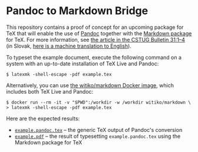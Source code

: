 # Pandoc to Markdown Bridge

This repository contains a proof of concept for an upcoming package for TeX
that will enable the use of [Pandoc][1] together with the [Markdown package][2]
for TeX. For more information, see [the article in the CSTUG Bulletin 31:1–4][3]
(in Slovak, [here is a machine translation to English][7]).

 [1]: https://github.com/jgm/pandoc
 [2]: https://github.com/witiko/markdown
 [3]: https://www.cstug.cz/bulletin/pdf/2021-1-4.pdf#page=85
 [7]: https://translate.google.com/translate?sl=auto&tl=en&u=https://www.fi.muni.cz/~xnovot32/bulletin/2021-1-4/06-rehak-pandoc/&client=webapp

To typeset the example document, execute the following command on a system with
an up-to-date installation of TeX Live and Pandoc:

    $ latexmk -shell-escape -pdf example.tex

Alternatively, you can use [the witiko/markdown Docker image][4], which includes
both TeX Live and Pandoc:

    $ docker run --rm -it -v "$PWD":/workdir -w /workdir witiko/markdown \
    > latexmk -shell-escape -pdf example.tex

 [4]: https://hub.docker.com/r/witiko/markdown/tags

Here are the expected results:

- [`example.pandoc.tex`][5] – the generic TeX output of Pandoc's conversion
- [`example.pdf`][6] – the result of typesetting `example.pandoc.tex` using the Markdown package for TeX

 [5]: https://github.com/drehak/pandoc-to-markdown/releases/download/latest/example.pandoc.tex
 [6]: https://github.com/drehak/pandoc-to-markdown/releases/download/latest/example.pdf

